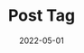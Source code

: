 ---
layout: post
title:  "Post Tag"
date:   2022-05-01
tags: Jekyll Javascript JQuery
ctgry: 개발
excerpt: Post에 
---